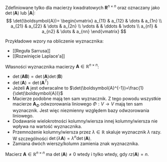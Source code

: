 Zdefiniowane tylko dla macierzy kwadratowych $\boldsymbol{R}^{n\times n}$ oraz oznaczany jako $\det(\boldsymbol{A})$ lub $|\boldsymbol{A}|$:
$$
\det(\boldsymbol{A})=
\begin{vmatrix}
a_{11} & a_{12} & \dots & a_{1n} \\
a_{21} & a_{22} & \dots & a_{2n} \\
\vdots & & \ddots & \vdots \\
a_{n1} & a_{n2} & \dots & a_{nn}
\end{vmatrix}
$$

Przykładowe wzory na obliczenie wyznacznika:
- [[Reguła Sarrusa]]
- [[Rozwinięcie Laplace'a]]

Własności wyznacznika macierzy $\boldsymbol{A}\in\mathbb{R}^{n\times n}$:
- $\det(\boldsymbol{AB})=\det(\boldsymbol{A})\det(\boldsymbol{B})$
- $\det(\boldsymbol{A})=\det(\boldsymbol{A}^T)$
- Jeżeli $\boldsymbol{A}$ jest odwracalne to $\det(\boldsymbol{A}^{-1})=\frac{1}{\det(\boldsymbol{A})}$
- Macierze podobne mają ten sam wyznacznik. Z tego powodu wszystkie macierze $\boldsymbol{A}_\Phi$ odwzorowania liniowego $\Phi:V\to V$ mają ten sam wyznacznik. Jest więc niezmienny względem bazy odwzorowania liniowego.
- Dodawanie wielokrotności kolumny/wiersza innej kolumny/wiersza nie wpływa na wartość wyznacznika.
- Przemnożenie kolumny/wiersza przez $\lambda\in\mathbb{R}$ skaluje wyznacznik $\lambda$ razy. W szczególności $\det(\lambda\boldsymbol{A})=\lambda^n\det(\boldsymbol{A})$.
- Zamiana dwóch wierszy/kolumn zamienia znak wyznacznika.

Macierz $\boldsymbol{A}\in\mathbb{R}^{n\times n}$ ma $\det(\boldsymbol{A})\neq0$ wtedy i tylko wtedy, gdy $rz(\boldsymbol{A})=n$. 
